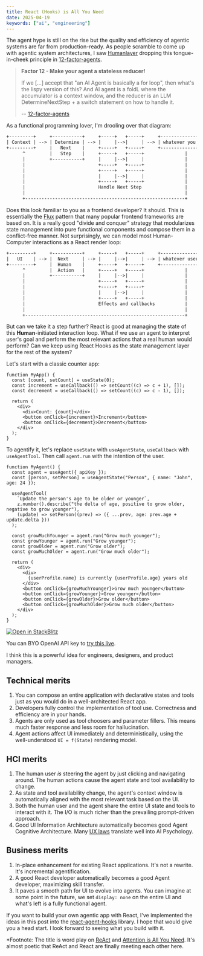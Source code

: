 ```yaml
---
title: React (Hooks) is All You Need
date: 2025-04-19
keywords: ["ai", "engineering"]
---
```


The agent hype is still on the rise but the quality and efficiency of agentic systems are far from production-ready. As people scramble to come up with agentic system architectures, I saw [Humanlayer](https://www.humanlayer.dev/) dropping this tongue-in-cheek principle in [12-factor-agents](https://github.com/humanlayer/12-factor-agents).

> **Factor 12 - Make your agent a stateless reducer!**
>
> If we [...] accept that "an AI Agent is basically a for loop", then what's the lispy version of this? And AI agent is a foldL where the accumulator is a context window, and the reducer is an LLM DetermineNextStep + a switch statement on how to handle it.
>
> -- [12-factor-agents](https://github.com/humanlayer/12-factor-agents/blob/main/content/factor-12-stateless-reducer.md)

As a functional programming lover, I'm drooling over that diagram:

```txt
+---------+     +-----------+     +-----+   +-----+     +-------------------+
| Context | --> | Determine | --> |     |-->|     | --> | whatever you want |
+---------+     |   Next    |     +-----+   +-----+     +-------------------+
      ^         |   Step    |     +-----+   +-----+               |
      |         +-----------+     |     |-->|     |               |
      |                           +-----+   +-----+               |
      |                           +-----+   +-----+               |
      |                           |     |-->|     |               |
      |                           +-----+   +-----+               |
      |                           Handle Next Step                |
      |                                                           |
      +-----------------------------------------------------------+
```

Does this look familiar to you as a frontend developer? It should. This is essentially the [Flux](https://facebookarchive.github.io/flux/docs/in-depth-overview) pattern that many popular frontend frameworks are based on. It is a really good "divide and conquer" strategy that modularizes state management into pure functional components and compose them in a conflict-free manner. Not surprisingly, we can model most Human-Computer interactions as a React render loop:

```txt
+---------+     +-----------+     +-----+   +-----+     +---------------------+
|   UI    | --> |  Next     | --> |     |-->|     | --> | whatever user wants |
+---------+     |  Human    |     +-----+   +-----+     +---------------------+
      ^         |  Action   |     +-----+   +-----+               |
      |         +-----------+     |     |-->|     |               |
      |                           +-----+   +-----+               |
      |                           +-----+   +-----+               |
      |                           |     |-->|     |               |
      |                           +-----+   +-----+               |
      |                           Effects and callbacks           |
      |                                                           |
      +-----------------------------------------------------------+
```

But can we take it a step further? React is good at managing the state of this **Human**-initiated interaction loop. What if we use an agent to interpret user's goal and perform the most relevant actions that a real human would perform? Can we keep using React Hooks as the state management layer for the rest of the system?

Let's start with a classic counter app:

```tsx
function MyApp() {
  const [count, setCount] = useState(0);
  const increment = useCallback(() => setCount((c) => c + 1), []);
  const decrement = useCallback(() => setCount((c) => c - 1), []);

  return (
    <div>
      <div>Count: {count}</div>
      <button onClick={increment}>Increment</button>
      <button onClick={decrement}>Decrement</button>
    </div>
  );
}
```

To agentify it, let's replace `useState` with `useAgentState`, `useCallback` with `useAgentTool`. Then call `agent.run` with the intention of the user.

```tsx
function MyAgent() {
  const agent = useAgent({ apiKey });
  const [person, setPerson] = useAgentState("Person", { name: "John", age: 24 });

  useAgentTool(
    `Update the person's age to be older or younger`,
    z.number().describe("the delta of age, positive to grow older, negative to grow younger"),
    (update) => setPerson((prev) => ({ ...prev, age: prev.age + update.delta }))
  );

  const growMuchYounger = agent.run("Grow much younger");
  const growYounger = agent.run("Grow younger");
  const growOlder = agent.run("Grow older");
  const growMuchOlder = agent.run("Grow much older");

  return (
    <div>
      <div>
        {userProfile.name} is currently {userProfile.age} years old
      </div>
      <button onClick={growMuchYounger}>Grow much younger</button>
      <button onClick={growYounger}>Grow younger</button>
      <button onClick={growOlder}>Grow older</button>
      <button onClick={growMuchOlder}>Grow much older</button>
    </div>
  );
}
```

[![Open in StackBlitz](https://developer.stackblitz.com/img/open_in_stackblitz_small.svg)](https://stackblitz.com/edit/react-agentic-counter?file=src%2Fmain.jsx)

You can BYO OpenAI API key to [try this live](https://stackblitz.com/edit/react-agentic-counter?file=src%2Fmain.jsx).

I think this is a powerful idea for engineers, designers, and product managers.

## Technical merits

1. You can compose an entire application with declarative states and tools just as you would do in a well-architected React app.
1. Developers fully control the implementation of tool use. Correctness and efficiency are in your hands.
1. Agents are only used as tool choosers and parameter fillers. This means much faster response and less room for hallucination.
1. Agent actions affect UI immediately and deterministically, using the well-understood `UI = f(State)` rendering model.

## HCI merits

1. The human user _is_ steering the agent by just clicking and navigating around. The human actions cause the agent state and tool availability to change.
1. As state and tool availability change, the agent's context window is automatically aligned with the most relevant task based on the UI.
1. Both the human user and the agent share the entire UI state and tools to interact with it. The I/O is much richer than the prevailing prompt-driven approach.
1. Good UI Information Architecture automatically becomes good Agent Cognitive Architecture. Many [UX laws](https://alistapart.com/article/psychology-of-design/) translate well into AI Psychology.

## Business merits

1. In-place enhancement for existing React applications. It's not a rewrite. It's incremental agentification.
1. A good React developer automatically becomes a good Agent developer, maximizing skill transfer.
1. It paves a smooth path for UI to evolve into agents. You can imagine at some point in the future, we set `display: none` on the entire UI and what's left is a fully functional agent.

If you want to build your own agentic app with React, I've implemented the ideas in this post into the [react-agent-hooks](https://github.com/chuanqisun/react-agent-hooks) library. I hope that would give you a head start. I look forward to seeing what you build with it.

\*Footnote: The title is word play on [ReAct](https://arxiv.org/abs/2210.03629) and [Attention is All You Need](https://arxiv.org/abs/1706.03762). It's almost poetic that ReAct and React are finally meeting each other here.
